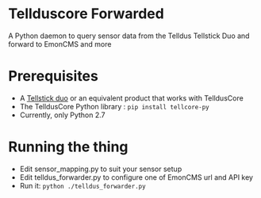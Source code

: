 # Tellduscore Forwarded
A Python daemon to query sensor data from the Telldus Tellstick Duo and forward to EmonCMS and more


# Prerequisites
- A [Tellstick duo](http://telldus.com/produkt/tellstick-duo/) or an equivalent product that works with TelldusCore
- The TelldusCore Python library : `pip install tellcore-py`
- Currently, only Python 2.7 

# Running the thing
- Edit sensor_mapping.py to suit your sensor setup
- Edit telldus_forwarder.py to configure one of EmonCMS url and API key
- Run it: `python ./telldus_forwarder.py`  
